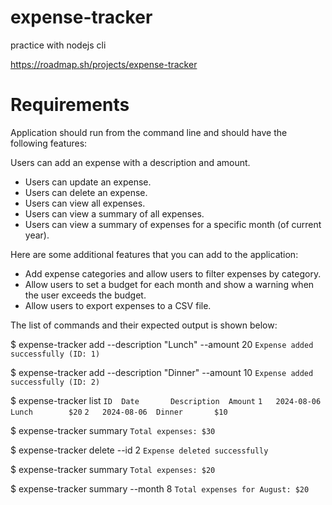 # expense-tracker

practice with nodejs cli

https://roadmap.sh/projects/expense-tracker

# Requirements

Application should run from the command line and should have the following features:

Users can add an expense with a description and amount.

- Users can update an expense.
- Users can delete an expense.
- Users can view all expenses.
- Users can view a summary of all expenses.
- Users can view a summary of expenses for a specific month (of current year).

Here are some additional features that you can add to the application:

- Add expense categories and allow users to filter expenses by category.
- Allow users to set a budget for each month and show a warning when the user exceeds the budget.
- Allow users to export expenses to a CSV file.

The list of commands and their expected output is shown below:

$ expense-tracker add --description "Lunch" --amount 20
`Expense added successfully (ID: 1)`

$ expense-tracker add --description "Dinner" --amount 10
`Expense added successfully (ID: 2)`

$ expense-tracker list
`ID  Date       Description  Amount`
`1   2024-08-06  Lunch        $20`
`2   2024-08-06  Dinner       $10`

$ expense-tracker summary
`Total expenses: $30`

$ expense-tracker delete --id 2
`Expense deleted successfully`

$ expense-tracker summary
`Total expenses: $20`

$ expense-tracker summary --month 8
`Total expenses for August: $20`
